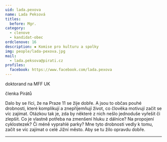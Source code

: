 ```yaml
---
uid: lada.pexova
name: Lada Peksová
titles:
  before: Mgr.
category:
  - clenove
  - kandidat-obec
ordclenove: 16
description: ▪ Komise pro kulturu a spolky
img: people/lada-pexova.jpg
mail:
  - lada.peksova@pirati.cz
profiles:
  facebook: https://www.facebook.com/lada.pexova
---
```


doktorand na MFF UK

členka Pirátů 

Dalo by se říci, že na Praze 11 se žije dobře. A jsou to občas pouhé drobnosti, které komplikují a znepříjemňují život, co člověka motivují začít se víc zajímat. Otázkou tak je, zda by některé z nich nešlo jednoduše vyřešit či zlepšit. Co je vlastně potřeba na zmenšení hluku z dálnice? Na propojení cyklostezek? Či méně vyprahlé parky? Mne tyto drobnosti vedly k tomu, začít se víc zajímat o celé Jižní město. Aby se tu žilo opravdu dobře.


---
